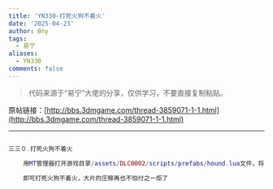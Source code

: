 ```yaml
---
title: 'YN330-打死火狗不着火'
date: '2025-04-23'
author: Bny
tags:
  - 易宁
aliases:
  - YN330
comments: false
---
```


> 代码来源于“易宁”大佬的分享，仅供学习，不要直接复制粘贴。

原帖链接：[http://bbs.3dmgame.com/thread-3859071-1-1.html](http://bbs.3dmgame.com/thread-3859071-1-1.html)

---

```lua  

三三０.打死火狗不着火	用MT管理器打开游戏目录/assets/DLC0002/scripts/prefabs/hound.lua文件，将inst.components.burnable:Ignite()替换为--inst.components.burnable:Ignite()	即可打死火狗不着火，大片的庄稼再也不怕付之一炬了

```  

